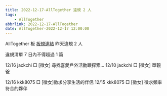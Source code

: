 ```yaml
---
title: 2022-12-17-AllTogether 違規 2 人
tags:
    - AllTogether
abbrlink: 2022-12-17-AllTogether
date: AllTogether-2022-12-17 12:00:00
---
```

AllTogether 板 [板規連結](https://www.ptt.cc/bbs/AllTogether/M.1643211430.A.5FB.html)
昨天違規 2 人
<!-- more -->

違規清單
7 日內不得超過 1 篇

12/16 jackchi □ [徵女] 尋找喜愛戶外活動跟探索…
12/10 jackchi □ [徵女] 單親爸

12/16 kkk8075 □ [徵女]徵求分享生活的伴侶
12/15 kkk8075 □ [徵女] 徵求頻率符合的夥伴